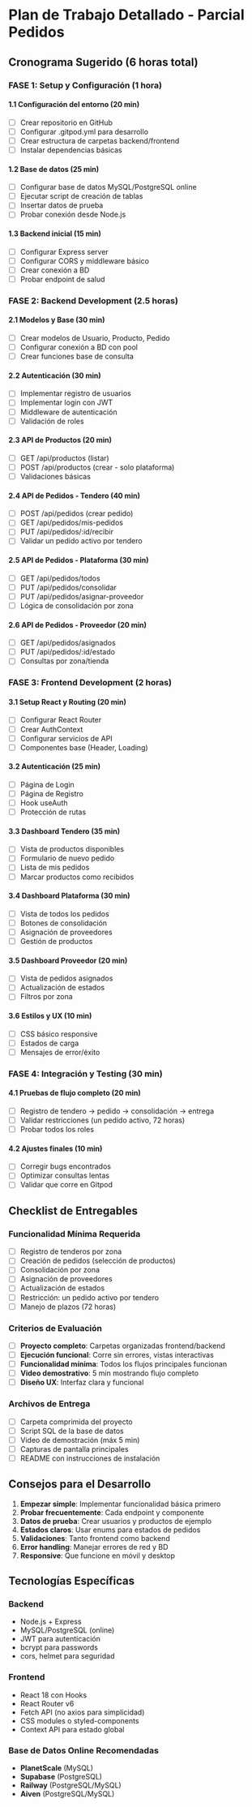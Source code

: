 # Plan de Trabajo Detallado - Parcial Pedidos

## Cronograma Sugerido (6 horas total)

### FASE 1: Setup y Configuración (1 hora)

#### 1.1 Configuración del entorno (20 min)
- [ ] Crear repositorio en GitHub
- [ ] Configurar .gitpod.yml para desarrollo
- [ ] Crear estructura de carpetas backend/frontend
- [ ] Instalar dependencias básicas

#### 1.2 Base de datos (25 min)
- [ ] Configurar base de datos MySQL/PostgreSQL online
- [ ] Ejecutar script de creación de tablas
- [ ] Insertar datos de prueba
- [ ] Probar conexión desde Node.js

#### 1.3 Backend inicial (15 min)
- [ ] Configurar Express server
- [ ] Configurar CORS y middleware básico
- [ ] Crear conexión a BD
- [ ] Probar endpoint de salud

### FASE 2: Backend Development (2.5 horas)

#### 2.1 Modelos y Base (30 min)
- [ ] Crear modelos de Usuario, Producto, Pedido
- [ ] Configurar conexión a BD con pool
- [ ] Crear funciones base de consulta

#### 2.2 Autenticación (30 min)
- [ ] Implementar registro de usuarios
- [ ] Implementar login con JWT
- [ ] Middleware de autenticación
- [ ] Validación de roles

#### 2.3 API de Productos (20 min)
- [ ] GET /api/productos (listar)
- [ ] POST /api/productos (crear - solo plataforma)
- [ ] Validaciones básicas

#### 2.4 API de Pedidos - Tendero (40 min)
- [ ] POST /api/pedidos (crear pedido)
- [ ] GET /api/pedidos/mis-pedidos
- [ ] PUT /api/pedidos/:id/recibir
- [ ] Validar un pedido activo por tendero

#### 2.5 API de Pedidos - Plataforma (30 min)
- [ ] GET /api/pedidos/todos
- [ ] PUT /api/pedidos/consolidar
- [ ] PUT /api/pedidos/asignar-proveedor
- [ ] Lógica de consolidación por zona

#### 2.6 API de Pedidos - Proveedor (20 min)
- [ ] GET /api/pedidos/asignados
- [ ] PUT /api/pedidos/:id/estado
- [ ] Consultas por zona/tienda

### FASE 3: Frontend Development (2 horas)

#### 3.1 Setup React y Routing (20 min)
- [ ] Configurar React Router
- [ ] Crear AuthContext
- [ ] Configurar servicios de API
- [ ] Componentes base (Header, Loading)

#### 3.2 Autenticación (25 min)
- [ ] Página de Login
- [ ] Página de Registro
- [ ] Hook useAuth
- [ ] Protección de rutas

#### 3.3 Dashboard Tendero (35 min)
- [ ] Vista de productos disponibles
- [ ] Formulario de nuevo pedido
- [ ] Lista de mis pedidos
- [ ] Marcar productos como recibidos

#### 3.4 Dashboard Plataforma (30 min)
- [ ] Vista de todos los pedidos
- [ ] Botones de consolidación
- [ ] Asignación de proveedores
- [ ] Gestión de productos

#### 3.5 Dashboard Proveedor (20 min)
- [ ] Vista de pedidos asignados
- [ ] Actualización de estados
- [ ] Filtros por zona

#### 3.6 Estilos y UX (10 min)
- [ ] CSS básico responsive
- [ ] Estados de carga
- [ ] Mensajes de error/éxito

### FASE 4: Integración y Testing (30 min)

#### 4.1 Pruebas de flujo completo (20 min)
- [ ] Registro de tendero → pedido → consolidación → entrega
- [ ] Validar restricciones (un pedido activo, 72 horas)
- [ ] Probar todos los roles

#### 4.2 Ajustes finales (10 min)
- [ ] Corregir bugs encontrados
- [ ] Optimizar consultas lentas
- [ ] Validar que corre en Gitpod

## Checklist de Entregables

### Funcionalidad Mínima Requerida
- [ ] Registro de tenderos por zona
- [ ] Creación de pedidos (selección de productos)
- [ ] Consolidación por zona
- [ ] Asignación de proveedores
- [ ] Actualización de estados
- [ ] Restricción: un pedido activo por tendero
- [ ] Manejo de plazos (72 horas)

### Criterios de Evaluación
- [ ] **Proyecto completo**: Carpetas organizadas frontend/backend
- [ ] **Ejecución funcional**: Corre sin errores, vistas interactivas
- [ ] **Funcionalidad mínima**: Todos los flujos principales funcionan
- [ ] **Video demostrativo**: 5 min mostrando flujo completo
- [ ] **Diseño UX**: Interfaz clara y funcional

### Archivos de Entrega
- [ ] Carpeta comprimida del proyecto
- [ ] Script SQL de la base de datos
- [ ] Video de demostración (máx 5 min)
- [ ] Capturas de pantalla principales
- [ ] README con instrucciones de instalación

## Consejos para el Desarrollo

1. **Empezar simple**: Implementar funcionalidad básica primero
2. **Probar frecuentemente**: Cada endpoint y componente
3. **Datos de prueba**: Crear usuarios y productos de ejemplo
4. **Estados claros**: Usar enums para estados de pedidos
5. **Validaciones**: Tanto frontend como backend
6. **Error handling**: Manejar errores de red y BD
7. **Responsive**: Que funcione en móvil y desktop

## Tecnologías Específicas

### Backend
- Node.js + Express
- MySQL/PostgreSQL (online)
- JWT para autenticación
- bcrypt para passwords
- cors, helmet para seguridad

### Frontend  
- React 18 con Hooks
- React Router v6
- Fetch API (no axios para simplicidad)
- CSS modules o styled-components
- Context API para estado global

### Base de Datos Online Recomendadas
- **PlanetScale** (MySQL)
- **Supabase** (PostgreSQL)
- **Railway** (PostgreSQL/MySQL)
- **Aiven** (PostgreSQL/MySQL)